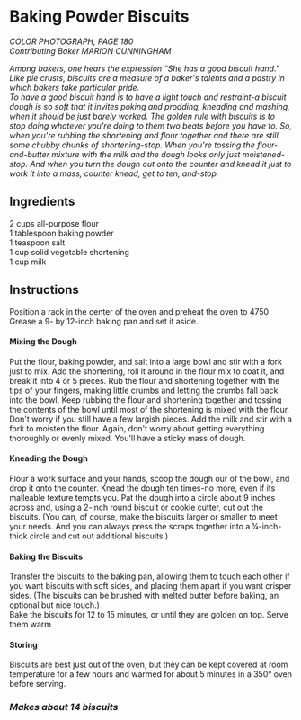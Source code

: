 # Baking Powder Biscuits

*COLOR PHOTOGRAPH, PAGE 180*  
*Contributing Baker MARION CUNNINGHAM*  

*Among bakers, one hears the expression “She has a good biscuit hand." Like pie crusts, biscuits are a measure of a baker's talents and a pastry in which bakers take particular pride.*  
*To have a good biscuit hand is to have a light touch and restraint-a biscuit dough is so soft that it invites poking and prodding, kneading and mashing, when it should be just barely worked. The golden rule with biscuits is to stop doing whatever you're doing to them two beats before you have to. So, when you're rubbing the shortening and flour together and there are still some chubby chunks of shortening-stop. When you're tossing the flour-and-butter mixture with the milk and the dough looks only just moistened-stop. And when you turn the dough out onto the counter and knead it just to work it into a mass, counter knead, get to ten, and-stop.*

## Ingredients
2 cups all-purpose flour  
1 tablespoon baking powder  
1 teaspoon salt  
1 cup solid vegetable shortening  
1 cup milk  

## Instructions
Position a rack in the center of the oven and preheat the oven to 4750 Grease a 9- by 12-inch baking pan and set it aside.

#### Mixing the Dough
Put the flour, baking powder, and salt into a large bowl and stir with a fork just to mix. Add the shortening, roll it around in the flour mix to coat it, and break it into 4 or 5 pieces. Rub the flour and shortening together with the tips of your fingers, making little crumbs and letting the crumbs fall back into the bowl. Keep rubbing the flour and shortening together and tossing the contents of the bowl until most of the shortening is mixed with the flour. Don't worry if you still have a few largish pieces. Add the milk and stir with a fork to moisten the flour. Again, don't worry about getting everything thoroughly or evenly mixed. You'll have a sticky mass of dough.

#### Kneading the Dough
Flour a work surface and your hands, scoop the dough our of the bowl, and drop it onto the counter. Knead the dough ten times-no more, even if its malleable texture tempts you. Pat the dough into a circle about 9 inches across and, using a 2-inch round biscuit or cookie cutter, cut out the biscuits. (You can, of course, make the biscuits larger or smaller to meet your needs. And you can always press the scraps together into a &frac14;-inch-thick circle and cut out additional biscuits.)

#### Baking the Biscuits
Transfer the biscuits to the baking pan, allowing them to touch each other if you want biscuits with soft sides, and placing them apart if you want crisper sides. (The biscuits can be brushed with melted butter before baking, an optional but nice touch.)  
Bake the biscuits for 12 to 15 minutes, or until they are golden on top. Serve them warm

#### Storing
Biscuits are best just out of the oven, but they can be kept covered at room temperature for a few hours and warmed for about 5 minutes in a 350&deg; oven before serving.

### *Makes about 14 biscuits*
